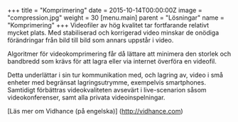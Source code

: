 +++
title = "Komprimering"
date = 2015-10-14T00:00:00Z
image = "compression.jpg"
weight = 30
[menu.main]
parent = "Lösningar"
name = "Komprimering"
+++
Videofiler av hög kvalitet tar fortfarande relativt mycket plats. Med stabiliserad och korrigerad video minskar de onödiga förändringar från bild till bild som annars uppstår i video.

Algoritmer för videokomprimering får då lättare att minimera den storlek och bandbredd som krävs för att lagra eller via internet överföra en videofil.
<!--more-->
Detta underlättar i sin tur kommunikation med, och lagring av, video i små enheter med begränsat lagringsutrymme, exempelvis smartphones. Samtidigt förbättras videokvaliteten avsevärt i live-scenarion såsom videokonferenser, samt alla privata videoinspelningar.

[Läs mer om Vidhance (på engelska)] (http://vidhance.com)
